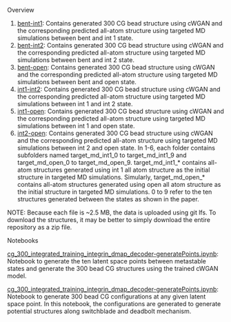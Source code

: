 
Overview

1. [bent-int1](./bent-int1): Contains generated 300 CG bead structure using cWGAN and the corresponding predicted all-atom structure using targeted MD simulations between bent and int 1 state.
2. [bent-int2](./bent-int2): Contains generated 300 CG bead structure using cWGAN and the corresponding predicted all-atom structure using targeted MD simulations between bent and int 2 state.
3. [bent-open](./bent-open): Contains generated 300 CG bead structure using cWGAN and the corresponding predicted all-atom structure using targeted MD simulations between bent and open state. 
4. [int1-int2](./int1-int2): Contains generated 300 CG bead structure using cWGAN and the corresponding predicted all-atom structure using targeted MD simulations between int 1 and int 2 state. 
5. [int1-open](./int1-open): Contains generated 300 CG bead structure using cWGAN and the corresponding predicted all-atom structure using targeted MD simulations between int 1 and open state.
6. [int2-open](./int2-open): Contains generated 300 CG bead structure using cWGAN and the corresponding predicted all-atom structure using targeted MD simulations between int 2 and open state.
In 1-6, each folder contains subfolders named target_md_int1_0 to target_md_int1_9 and target_md_open_0 to target_md_open_9. target_md_int1_* contains all-atom structures generated using int 1 all atom structure as the initial structure in targeted MD simulations. Simularly, target_md_open_* contains all-atom structures generated using open all atom structure as the initial structure in targeted MD simulations. 0 to 9 refer to the ten structures generated between the states as shown in the paper.

NOTE: Because each file is ~2.5 MB, the data is uploaded using git lfs. To download the structures, it may be better to simply download the entire repository as a zip file.

Notebooks

[cg_300_integrated_training_integrin_dmap_decoder-generatePoints.ipynb](./cg_300_integrated_training_integrin_dmap_decoder-generatePoints.ipynb): Notebook to generate the ten latent space points between metastable states and generate the 300 bead CG structures using the trained cWGAN model.

[cg_300_integrated_training_integrin_dmap_decoder-generatePoints.ipynb](./cg_300_integrated_training_integrin_dmap_decoder-generatePoints.ipynb):  Notebook to generate 300 bead CG configurations at any given latent space point. In this notebook, the configurations are generated to generate potential structures along switchblade and deadbolt mechanism.


